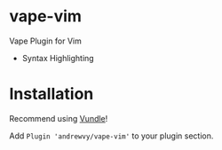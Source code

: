 # vape-vim

Vape Plugin for Vim

- Syntax Highlighting

# Installation

Recommend using [Vundle](https://github.com/VundleVim/Vundle.vim)!

Add `Plugin 'andrewvy/vape-vim'` to your plugin section.
